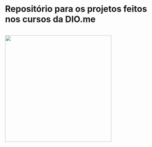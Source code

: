 <h1>Repositório para os projetos feitos nos cursos da DIO.me</h1> 
<br>
<img src="https://github.com/RenanBP23/gifs/blob/main/giphy.gif" width="350">
